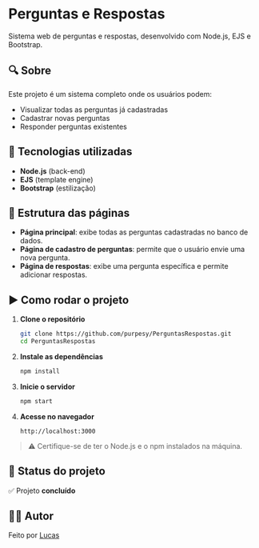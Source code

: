 # Perguntas e Respostas

Sistema web de perguntas e respostas, desenvolvido com Node.js, EJS e Bootstrap.

## 🔍 Sobre

Este projeto é um sistema completo onde os usuários podem:

- Visualizar todas as perguntas já cadastradas
- Cadastrar novas perguntas
- Responder perguntas existentes

## 🚀 Tecnologias utilizadas

- **Node.js** (back-end)
- **EJS** (template engine)
- **Bootstrap** (estilização)

## 📁 Estrutura das páginas

- **Página principal**: exibe todas as perguntas cadastradas no banco de dados.
- **Página de cadastro de perguntas**: permite que o usuário envie uma nova pergunta.
- **Página de respostas**: exibe uma pergunta específica e permite adicionar respostas.

## ▶️ Como rodar o projeto

1. **Clone o repositório**
   ```bash
   git clone https://github.com/purpesy/PerguntasRespostas.git
   cd PerguntasRespostas
   ```

2. **Instale as dependências**
   ```bash
   npm install
   ```

3. **Inicie o servidor**
   ```bash
   npm start
   ```

4. **Acesse no navegador**
   ```
   http://localhost:3000
   ```

> ⚠️ Certifique-se de ter o Node.js e o npm instalados na máquina.

## 📌 Status do projeto

✅ Projeto **concluído**

## 👨‍💻 Autor

Feito por [Lucas](https://github.com/purpesy)
